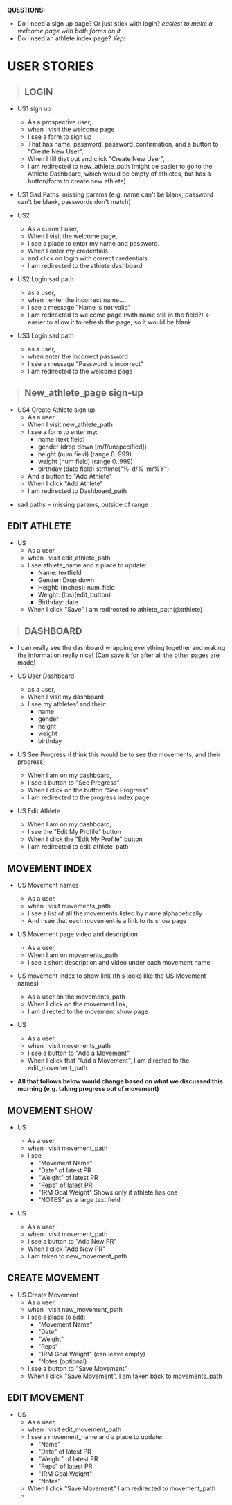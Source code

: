 **QUESTIONS:**
- Do I need a sign up page? Or just stick with login? _easiest to make a welcome page with both forms on it_
- Do I need an athlete index page? _Yep!_

# USER STORIES

> ## LOGIN
- US1 sign up 
  - As a prospective user, 
  - when I visit the welcome page
  - I see a form to sign up
  - That has name, password, password_confirmation, and a button to "Create New User".
  - When I fill that out and click "Create New User",
  - I am redirected to new_athlete_path (might be easier to go to the Athlete Dashboard, which would be empty of athletes, but has a button/form to create new athlete)

- US1 Sad Paths: missing params (e.g. name can't be blank, password can't be blank, passwords don't match)

- US2
  - As a current user,
  - When I visit the welcome page,
  - I see a place to enter my name and password.
  - When I enter my credentials
  - and click on login with correct credentials
  - I am redirected to the athlete dashboard

- US2 Login sad path
  - as a user, 
  - when I enter the incorrect name....
  - I see a message "Name is not valid"
  - I am redirected to welcome page
  (with name still in the field?) <- easier to allow it to refresh the page, so it would be blank

- US3 Login sad path
  - as a user, 
  - when enter the incorrect password
  - I see a message "Password is incorrect"
  - I am redirected to the welcome page

> ## New_athlete_page sign-up
- US4 Create Athlete sign up
  - As a user
  - When I visit new_athlete_path
  - I see a form to enter my:
    - name (text field) 
    - gender (drop down [m/f/unspecified])
    - height (num field)   (range 0..999)
    - weight (num field)   (range 0..999)
    - birthday (date field)  strftime("%-d/%-m/%Y")
  - And a button to "Add Athlete"
  - When I click "Add Athlete"
  - I am redirected to Dashboard_path

* sad paths = missing params, outside of range

 ## EDIT ATHLETE
- US
  - As a user,
  - when I visit edit_athlete_path
  - I see athlete_name and a place to update:
    - Name: textfield
    - Gender: Drop down
    - Height: (inches): num_field
    - Weight: (lbs)(edit_button)
    - Birthday: date
  - When I click "Save" I am redirected to athlete_path(@athlete)

> ## DASHBOARD
- I can really see the dashboard wrapping everything together and making the information really nice! (Can save it for after all the other pages are made)
- US User Dashboard
  - as a user,
  - When I visit my dashboard
  - I see my athletes' and their:
    - name
    - gender
    - height
    - weight
    - birthday

- US See Progress (I think this would be to see the movements, and their progress)
  - When I am on my dashboard,
  - I see a button to "See Progress"
  - When I click on the button "See Progress"
  - I am redirected to the progress index page

- US Edit Athlete
  - When I am on my dashboard,
  - I see the "Edit My Profile" button
  - When I click the "Edit My Profile" button
  - I am redirected to edit_athlete_path

 ## MOVEMENT INDEX
- US  Movement names
  - As a user,
  - when I visit movements_path
  - I see a list of all the movements listed by name alphabetically
  - And I see that each movement is a link to its show page

- US Movement page video and description
  - As a user,
  - When I am on movements_path
  - I see a short description and video under each movement name

- US movement index to show link (this looks like the US Movement names)
  - As a user on the movements_path
  - When I click on the movement link,
  - I am directed to the movement show page

- US
  - As a user,
  - when I visit movements_path
  - I see a button to "Add a Movement"
  - When I click that "Add a Movement", I am directed to the edit_movement_path

- __All that follows below would change based on what we discussed this morning (e.g. taking progress out of movement)__

 ## MOVEMENT SHOW
- US
  - As a user,
  - when I visit movement_path
  - I see
    - "Movement Name"
    - "Date" of latest PR
    - "Weight" of latest PR
    - "Reps" of latest PR
    - "1RM Goal Weight" Shows only if athlete has one
    - "NOTES" as a large text field

- US
  - As a user,
  - when I visit movement_path
  - I see a button to "Add New PR"
  - When I click "Add New PR"
  - I am taken to new_movement_path


 ## CREATE MOVEMENT 
- US Create Movement
  - As a user,
  - when I visit new_movement_path
  - I see a place to add:
    - "Movement Name"
    - "Date" 
    - "Weight" 
    - "Reps" 
    - "1RM Goal Weight" (can leave empty)
    - "Notes (optional)
  - I see a button to "Save Movement"
  - When I click "Save Movement", I am taken back to movements_path


## EDIT MOVEMENT
- US
  - As a user,
  - when I visit edit_movement_path
  - I see a movement_name and a place to update:
    - "Name"
    - "Date" of latest PR
    - "Weight" of latest PR
    - "Reps" of latest PR
    - "1RM Goal Weight"
    - "Notes"
  - When I click "Save Movement" I am redirected to movement_path
  - 